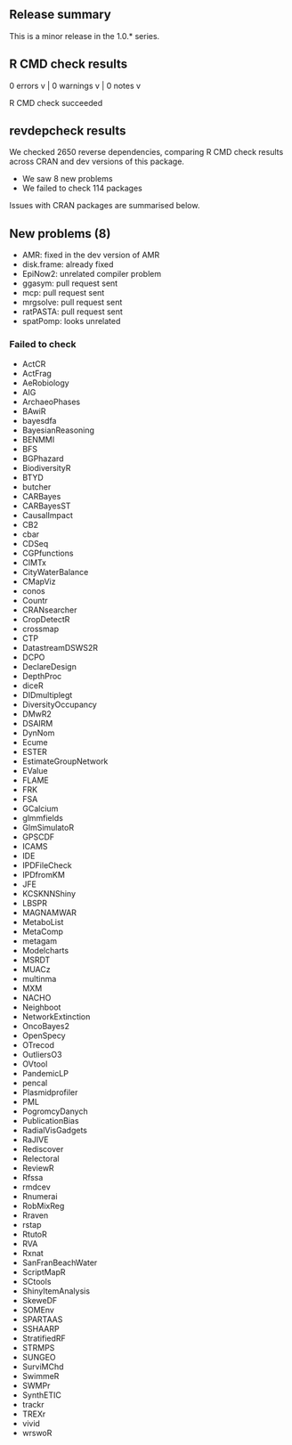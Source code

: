 ## Release summary

This is a minor release in the 1.0.* series.  

## R CMD check results

0 errors v | 0 warnings v | 0 notes v

R CMD check succeeded

## revdepcheck results

We checked 2650 reverse dependencies, comparing R CMD check results across CRAN and dev versions of this package.

 * We saw 8 new problems
 * We failed to check 114 packages

Issues with CRAN packages are summarised below.

## New problems (8)

 * AMR: fixed in the dev version of AMR
 * disk.frame: already fixed
 * EpiNow2: unrelated compiler problem
 * ggasym: pull request sent
 * mcp: pull request sent
 * mrgsolve: pull request sent
 * ratPASTA: pull request sent
 * spatPomp: looks unrelated

### Failed to check

* ActCR               
* ActFrag             
* AeRobiology         
* AIG                 
* ArchaeoPhases       
* BAwiR               
* bayesdfa            
* BayesianReasoning   
* BENMMI              
* BFS                 
* BGPhazard           
* BiodiversityR       
* BTYD                
* butcher             
* CARBayes            
* CARBayesST          
* CausalImpact        
* CB2                 
* cbar                
* CDSeq               
* CGPfunctions        
* CIMTx               
* CityWaterBalance    
* CMapViz             
* conos               
* Countr              
* CRANsearcher        
* CropDetectR         
* crossmap            
* CTP                 
* DatastreamDSWS2R    
* DCPO                
* DeclareDesign       
* DepthProc           
* diceR               
* DIDmultiplegt       
* DiversityOccupancy  
* DMwR2               
* DSAIRM              
* DynNom              
* Ecume               
* ESTER               
* EstimateGroupNetwork
* EValue              
* FLAME               
* FRK                 
* FSA                 
* GCalcium            
* glmmfields          
* GlmSimulatoR        
* GPSCDF              
* ICAMS               
* IDE                 
* IPDFileCheck        
* IPDfromKM           
* JFE                 
* KCSKNNShiny         
* LBSPR               
* MAGNAMWAR           
* MetaboList          
* MetaComp            
* metagam             
* Modelcharts         
* MSRDT               
* MUACz               
* multinma            
* MXM                 
* NACHO               
* Neighboot           
* NetworkExtinction   
* OncoBayes2          
* OpenSpecy           
* OTrecod             
* OutliersO3          
* OVtool              
* PandemicLP          
* pencal              
* Plasmidprofiler     
* PML                 
* PogromcyDanych      
* PublicationBias     
* RadialVisGadgets    
* RaJIVE              
* Rediscover          
* Relectoral          
* ReviewR             
* Rfssa               
* rmdcev              
* Rnumerai            
* RobMixReg           
* Rraven              
* rstap               
* RtutoR              
* RVA                 
* Rxnat               
* SanFranBeachWater   
* ScriptMapR          
* SCtools             
* ShinyItemAnalysis   
* SkeweDF             
* SOMEnv              
* SPARTAAS            
* SSHAARP             
* StratifiedRF        
* STRMPS              
* SUNGEO              
* SurviMChd           
* SwimmeR             
* SWMPr               
* SynthETIC           
* trackr              
* TREXr               
* vivid               
* wrswoR              
